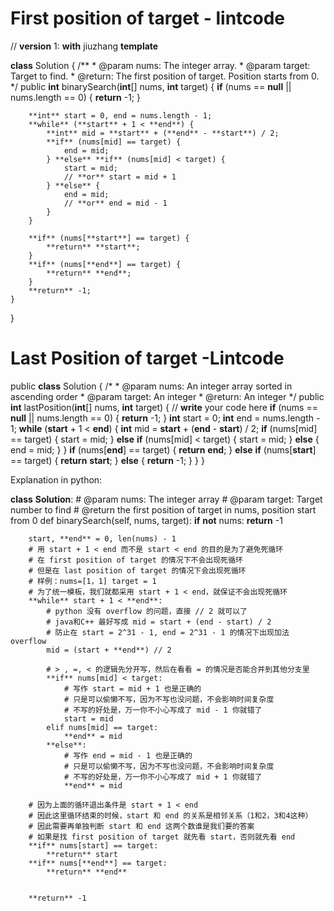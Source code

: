 # First position of target - lintcode

// **version** 1: **with** jiuzhang **template**

**class** Solution {
    /**
     * @param nums: The integer array.
     * @param target: Target to find.
     * @return: The first position of target. Position starts from 0.
     */
    public **int** binarySearch(**int**[] nums, **int** target) {
        **if** (nums == **null** || nums.length == 0) {
            **return** -1;
        }
        
        **int** start = 0, end = nums.length - 1;
        **while** (**start** + 1 < **end**) {
            **int** mid = **start** + (**end** - **start**) / 2;
            **if** (nums[mid] == target) {
                end = mid;
            } **else** **if** (nums[mid] < target) {
                start = mid;
                // **or** start = mid + 1
            } **else** {
                end = mid;
                // **or** end = mid - 1
            }
        }
        
        **if** (nums[**start**] == target) {
            **return** **start**;
        }
        **if** (nums[**end**] == target) {
            **return** **end**;
        }
        **return** -1;
    }
}

# Last Position of target -Lintcode

public **class** Solution {
    /*
     * @param nums: An integer array sorted in ascending order
     * @param target: An integer
     * @return: An integer
     */
    public **int** lastPosition(**int**[] nums, **int** target) {
        // **write** your code here
        **if** (nums == **null** || nums.length == 0) {
            **return** -1;
        }
        **int** start = 0;
        **int** end = nums.length - 1;
        **while** (**start** + 1 < **end**) {
            **int** mid = **start** + (**end** - **start**) / 2;
            **if** (nums[mid] == target) {
                start = mid;
            } **else** **if** (nums[mid] < target) {
                start = mid;
            } **else** {
                end = mid;
            }
        }
        **if** (nums[**end**] == target) {
            **return** **end**;
        } **else** **if** (nums[**start**] == target) {
            **return** **start**;
        } **else** {
            **return** -1;
        }
    }
}

Explanation in python:

**class** **Solution**:
    # @param nums: The integer array
    # @param target: Target number to find
    # @return the first position of target in nums, position start from 0 
    def binarySearch(self, nums, target):
        **if** **not** nums:
            **return** -1
            
        start, **end** = 0, len(nums) - 1
        # 用 start + 1 < end 而不是 start < end 的目的是为了避免死循环
        # 在 first position of target 的情况下不会出现死循环
        # 但是在 last position of target 的情况下会出现死循环
        # 样例：nums=[1，1] target = 1
        # 为了统一模板，我们就都采用 start + 1 < end，就保证不会出现死循环
        **while** start + 1 < **end**:
            # python 没有 overflow 的问题，直接 // 2 就可以了
            # java和C++ 最好写成 mid = start + (end - start) / 2
            # 防止在 start = 2^31 - 1, end = 2^31 - 1 的情况下出现加法 overflow
            mid = (start + **end**) // 2
            
            # > , =, < 的逻辑先分开写，然后在看看 = 的情况是否能合并到其他分支里
            **if** nums[mid] < target:
                # 写作 start = mid + 1 也是正确的
                # 只是可以偷懒不写，因为不写也没问题，不会影响时间复杂度
                # 不写的好处是，万一你不小心写成了 mid - 1 你就错了
                start = mid
            elif nums[mid] == target:
                **end** = mid
            **else**: 
                # 写作 end = mid - 1 也是正确的
                # 只是可以偷懒不写，因为不写也没问题，不会影响时间复杂度
                # 不写的好处是，万一你不小心写成了 mid + 1 你就错了
                **end** = mid
                
        # 因为上面的循环退出条件是 start + 1 < end
        # 因此这里循环结束的时候，start 和 end 的关系是相邻关系（1和2，3和4这种）
        # 因此需要再单独判断 start 和 end 这两个数谁是我们要的答案
        # 如果是找 first position of target 就先看 start，否则就先看 end
        **if** nums[start] == target:
            **return** start
        **if** nums[**end**] == target:
            **return** **end**

        
        **return** -1

